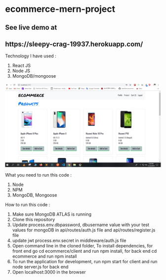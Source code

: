 # ecommerce-mern-project
<h2>See live demo at</h2> <h2> https://sleepy-crag-19937.herokuapp.com/ </h2>

Technology I have used :
1. React JS
2. Node JS
3. MongoDB/mongoose


<img src="githubImg/img1.PNG" />


What you need to run this code :

1. Node
2. NPM
3. MongoDB, Mongoose

How to run this code :

1. Make sure MongoDB ATLAS is running
2. Clone this repository
3. Update process.env.dbpassword, dbusername value with your test values for mongoDB in api/routes/auth.js file and api/routes/register.js    file
4. update jwt process.env.secret in middleware/auth.js file
5. Open command line in the cloned folder, To install dependencies, for front end go cd ecommerce/client and run npm install,
  for back end cd ecommerce and run npm install
6. To run the application for development, run npm start for client and run node server.js for back end
7. Open localhost:3000 in the browser
